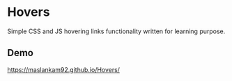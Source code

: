 # Hovers
Simple CSS and JS hovering links functionality written for learning purpose.

## Demo
https://maslankam92.github.io/Hovers/
